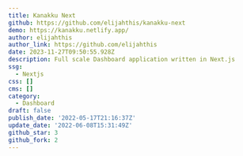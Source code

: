 ```yaml
---
title: Kanakku Next
github: https://github.com/elijahthis/kanakku-next
demo: https://kanakku.netlify.app/
author: elijahthis
author_link: https://github.com/elijahthis
date: 2023-11-27T09:50:55.928Z
description: Full scale Dashboard application written in Next.js
ssg:
  - Nextjs
css: []
cms: []
category:
  - Dashboard
draft: false
publish_date: '2022-05-17T21:16:37Z'
update_date: '2022-06-08T15:31:49Z'
github_star: 3
github_fork: 2
---
```

